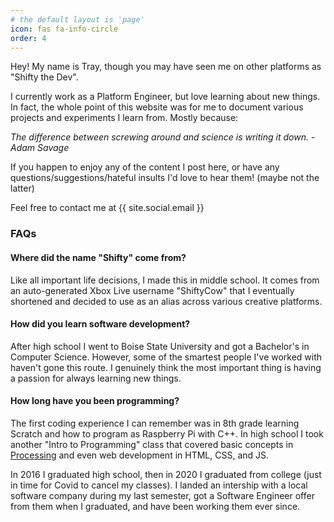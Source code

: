 ```yaml
---
# the default layout is 'page'
icon: fas fa-info-circle
order: 4
---
```


Hey! My name is Tray, though you may have seen me on other platforms as "Shifty the Dev".

I currently work as a Platform Engineer, but love learning about new things. In fact, the whole 
point of this website was for me to document various projects and experiments I learn from. Mostly because:

*The difference between screwing around and science is writing it down.  - Adam Savage*

If you happen to enjoy any of the content I post here, or have any questions/suggestions/hateful insults I'd love to hear them! (maybe not the latter) 

Feel free to contact me at {{ site.social.email }}

### FAQs
#### Where did the name "Shifty" come from?
Like all important life decisions, I made this in middle school. It comes from an auto-generated Xbox Live username "ShiftyCow" that I eventually shortened and decided to use as an alias across various creative platforms.

#### How did you learn software development?
After high school I went to Boise State University and got a Bachelor's in Computer Science. However, some of the smartest people I've worked with haven't gone this route. I genuinely think the most important thing is having a passion for always learning new things.

#### How long have you been programming?
The first coding experience I can remember was in 8th grade learning Scratch and how to program as Raspberry Pi with C++. In high school I took another "Intro to Programming" class that covered basic concepts in [Processing](https://processing.org/) and even web development in HTML, CSS, and JS. 

In 2016 I graduated high school, then in 2020 I graduated from college (just in time for Covid to cancel my classes). I landed an intership with a local software company during my last semester, got a Software Engineer offer from them when I graduated, and have been working them ever since.

